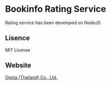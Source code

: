 # Bookinfo Rating Service

Rating service has been developed on NodeJS

## Lisence

MIT License

## Website

[Opsta (Thailand) Co., Ltd.](https://www.opsta.co.th)
